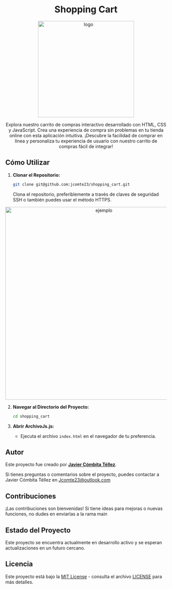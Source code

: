 <h1 align="center">Shopping Cart</h1>

<p align="center"><img src="https://th.bing.com/th/id/R.e3339e159c402aa2492d7996564cf257?rik=iZ1MReYgSJghGQ&riu=http%3a%2f%2fpages.amot.in.th%2fadmin%2fuploadfiles%2ffiles%2fts_3d57d2ba27.png&ehk=aAHw%2bw0hrOlD0o6iUFeLhwSvseNZ%2bFlq3Wp00Gcg0yY%3d&risl=&pid=ImgRaw&r=0" width="300" alt="logo"></p>

<p align="center">Explora nuestro carrito de compras interactivo desarrollado con HTML, CSS y JavaScript. Crea una experiencia de compra sin problemas en tu tienda online con esta aplicación intuitiva. ¡Descubre la facilidad de comprar en línea y personaliza tu experiencia de usuario con nuestro carrito de compras fácil de integrar!</p>

## Cómo Utilizar

1. **Clonar el Repositorio:**
   ```bash
   git clone git@github.com:jcomte23/shopping_cart.git
   ```
   Clona el repositorio, preferiblemente a través de claves de seguridad SSH o también puedes usar el método HTTPS.

<p align="center"><img src="https://happygitwithr.com/img/github-https-or-ssh-url-annotated.png" width="600" alt="ejemplo"></p>

2. **Navegar al Directorio del Proyecto:**

   ```bash
   cd shopping_cart
   ```

3. **Abrir ArchivoJs.js:**
   - Ejecuta el archivo ```index.html``` en el navegador de tu preferencia.

## Autor

Este proyecto fue creado por **[Javier Cómbita Téllez](https://javiercombita.com/)**.

Si tienes preguntas o comentarios sobre el proyecto, puedes contactar a Javier Cómbita Téllez en <a href="mailto:jcomte23@outlook.com" target="_blank">Jcomte23@outlook.com</a>

## Contribuciones

¡Las contribuciones son bienvenidas! Si tiene ideas para mejoras o nuevas funciones, no dudes en enviarlas a la rama main

## Estado del Proyecto

Este proyecto se encuentra actualmente en desarrollo activo y se esperan actualizaciones en un futuro cercano.

## Licencia

Este proyecto está bajo la [MIT License](LICENSE) - consulta el archivo [LICENSE](LICENSE) para más detalles.
